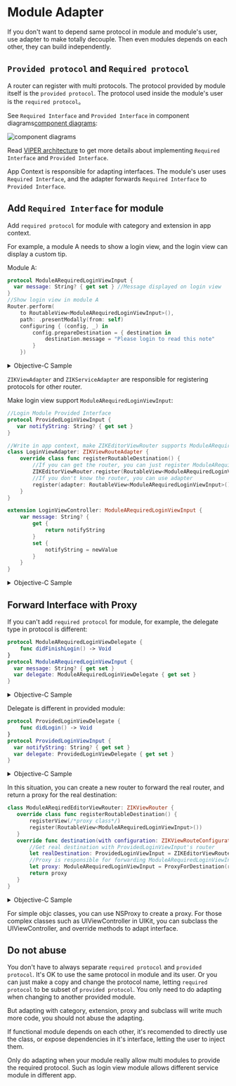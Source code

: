 # Module Adapter

If you don't want to depend same protocol in module and module's user, use adapter to make totally decouple. Then even modules depends on each other, they can build independently.

## `Provided protocol` and `Required protocol`

A router can register with multi protocols. The protocol provided by module itself is the `provided protocol`. The protocol used inside the module's user is the `required protocol`。

See `Required Interface` and `Provided Interface` in component diagrams[component diagrams](http://www.uml-diagrams.org/component-diagrams.html):

![component diagrams](http://upload-images.jianshu.io/upload_images/5879294-6309bffe07ebf178.png?imageMogr2/auto-orient/strip%7CimageView2/2)

Read [VIPER architecture](https://github.com/Zuikyo/ZIKViper) to get more details about implementing `Required Interface` and `Provided Interface`.

App Context is responsible for adapting interfaces. The module's user uses `Required Interface`, and the adapter forwards `Required Interface` to `Provided Interface`.

## Add `Required Interface` for module

Add `required protocol` for module with category and extension in app context.

For example, a module A needs to show a login view, and the login view can display a custom tip.

Module A:

```swift
protocol ModuleARequiredLoginViewInput {
  var message: String? { get set } //Message displayed on login view
}
//Show login view in module A
Router.perform(
    to RoutableView<ModuleARequiredLoginViewInput>(),
    path: .presentModally(from: self)
    configuring { (config, _) in
        config.prepareDestination = { destination in
            destination.message = "Please login to read this note"
        }
    })
```
<details><summary>Objective-C Sample</summary>

```objectivec
@protocol ModuleARequiredLoginViewInput <ZIKViewRoutable>
@property (nonatomic, copy) NSString *message;
@end

//Show login view in module A
[ZIKRouterToView(ModuleARequiredLoginViewInput)
	          performPath:ZIKViewRoutePath.presentModallyFrom(self)
	          configuring:^(ZIKViewRouteConfiguration *config) {
	              config.prepareDestination = ^(id<ModuleARequiredLoginViewInput> destination) {
	                  destination.message = @"Please login to read this note";
	              };
	          }];
```
</details>

`ZIKViewAdapter` and `ZIKServiceAdapter` are responsible for registering protocols for other router.

Make login view support `ModuleARequiredLoginViewInput`:

```swift
//Login Module Provided Interface
protocol ProvidedLoginViewInput {
   var notifyString: String? { get set }
}
```
```swift
//Write in app context, make ZIKEditorViewRouter supports ModuleARequiredLoginViewInput
class LoginViewAdapter: ZIKViewRouteAdapter {
    override class func registerRoutableDestination() {
        //If you can get the router, you can just register ModuleARequiredLoginViewInput to it
        ZIKEditorViewRouter.register(RoutableView<ModuleARequiredLoginViewInput>())
        //If you don't know the router, you can use adapter
        register(adapter: RoutableView<ModuleARequiredLoginViewInput>(), forAdaptee: RoutableView<ProvidedLoginViewInput>())
    }
}

extension LoginViewController: ModuleARequiredLoginViewInput {
    var message: String? {
        get {
            return notifyString
        }
        set {
            notifyString = newValue
        }
    }
}
```
<details><summary>Objective-C Sample</summary>

```objectivec
//Login Module Provided Interface
@protocol ProvidedLoginViewInput <NSObject>
@property (nonatomic, copy) NSString *notifyString;
@end
```
```objectivec
//LoginViewAdapter.h
@interface LoginViewAdapter : ZIKViewRouteAdapter
@end

//LoginViewAdapter.m
@implementation LoginViewAdapter

+ (void)registerRoutableDestination {
	//If you can get the router, you can just register ModuleARequiredLoginViewInput to it
	[ZIKEditorViewRouter registerViewProtocol:ZIKRoutable(ModuleARequiredLoginViewInput)];
	//If you don't know the router, you can use adapter
	[self registerDestinationAdapter:ZIKRoutable(ModuleARequiredLoginViewInput) forAdaptee:ZIKRoutable(ProvidedLoginViewInput)];
}

@end

//Make LoginViewController support ModuleARequiredLoginViewInput
@interface LoginViewController (ModuleAAdapter) <ModuleARequiredLoginViewInput>
@property (nonatomic, copy) NSString *message;
@end
@implementation LoginViewController (ModuleAAdapter)
- (void)setMessage:(NSString *)message {
	self.notifyString = message;
}
- (NSString *)message {
	return self.notifyString;
}
@end
```
</details>

## Forward Interface with Proxy

If you can't add `required protocol` for module, for example, the delegate type in protocol is different:

```swift
protocol ModuleARequiredLoginViewDelegate {
    func didFinishLogin() -> Void
}
protocol ModuleARequiredLoginViewInput {
  var message: String? { get set }
  var delegate: ModuleARequiredLoginViewDelegate { get set }
}
```
<details><summary>Objective-C Sample</summary>

```objectivec
@protocol ModuleARequiredLoginViewDelegate <NSObject>
- (void)didFinishLogin;
@end

@protocol ModuleARequiredLoginViewInput <ZIKViewRoutable>
@property (nonatomic, copy) NSString *message;
@property (nonatomic, weak) id<ModuleARequiredLoginViewDelegate> delegate;
@end
```
</details>

Delegate is different in provided module:

```swift
protocol ProvidedLoginViewDelegate {
    func didLogin() -> Void
}
protocol ProvidedLoginViewInput {
  var notifyString: String? { get set }
  var delegate: ProvidedLoginViewDelegate { get set }
}
```
<details><summary>Objective-C Sample</summary>

```objectivec
@protocol ProvidedLoginViewDelegate <NSObject>
- (void)didLogin;
@end

@protocol ProvidedLoginViewInput <NSObject>
@property (nonatomic, copy) NSString *notifyString;
@property (nonatomic, weak) id<ProvidedLoginViewDelegate> delegate;
@end
```
</details>

In this situation, you can create a new router to forward the real router, and return a proxy for the real destination:

```swift
class ModuleAReqiredEditorViewRouter: ZIKViewRouter {
   override class func registerRoutableDestination() {
       registerView(/*proxy class*/)
       register(RoutableView<ModuleARequiredLoginViewInput>())
   }
   override func destination(with configuration: ZIKViewRouteConfiguration) -> ModuleARequiredLoginViewInput? {
       //Get real destination with ProvidedLoginViewInput's router
       let realDestination: ProvidedLoginViewInput = ZIKEditorViewRouter.makeDestination()
       //Proxy is responsible for forwarding ModuleARequiredLoginViewInput to ProvidedLoginViewInput
       let proxy: ModuleARequiredLoginViewInput = ProxyForDestination(realDestination)
       return proxy
   }
}

```
<details><summary>Objective-C Sample</summary>

```objectivec
@implementation ZIKModuleARequiredEditorViewRouter
+ (void)registerRoutableDestination {
	//Register ModuleARequiredLoginViewInput with ZIKModuleARequiredEditorViewRouter
	[self registerView:/* proxy class*/];
	[self registerViewProtocol:ZIKRoutable(NoteListRequiredNoteEditorProtocol)];
}
- (id)destinationWithConfiguration:(ZIKViewRouteConfiguration *)configuration {
   //Get real destination with ProvidedLoginViewDelegate's router
   id<ProvidedLoginViewInput> realDestination = [ZIKEditorViewRouter makeDestination];
    //Proxy is responsible for forwarding ModuleARequiredLoginViewInput to ProvidedLoginViewInput
    id<ModuleARequiredLoginViewInput> proxy = ProxyForDestination(realDestination);
    return proxy;
}
@end
```
</details>

For simple objc classes, you can use NSProxy to create a proxy. For those complex classes such as UIViewController in UIKit, you can subclass the UIViewController, and override methods to adapt interface.

## Do not abuse

You don't have to always separate `required protocol` and `provided protocol`. It's OK to use the same protocol in module and its user. Or you can just make a copy and change the protocol name, letting `required protocol` to be subset of `provided protocol`. You only need to do adapting when changing to another provided module.

But adapting with category, extension, proxy and subclass will write much more code, you should not abuse the adapting.

If functional module depends on each other, it's recomended to directly use the class, or expose dependencies in it's interface, letting the user to inject them.

Only do adapting when your module really allow multi modules to provide the required protocol. Such as login view module allows different service module in different app.